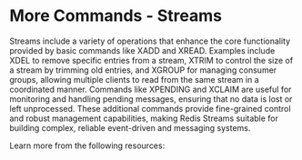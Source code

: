 # More Commands - Streams

Streams include a variety of operations that enhance the core functionality provided by basic commands like XADD and XREAD. Examples include XDEL to remove specific entries from a stream, XTRIM to control the size of a stream by trimming old entries, and XGROUP for managing consumer groups, allowing multiple clients to read from the same stream in a coordinated manner. Commands like XPENDING and XCLAIM are useful for monitoring and handling pending messages, ensuring that no data is lost or left unprocessed. These additional commands provide fine-grained control and robust management capabilities, making Redis Streams suitable for building complex, reliable event-driven and messaging systems.

Learn more from the following resources:

